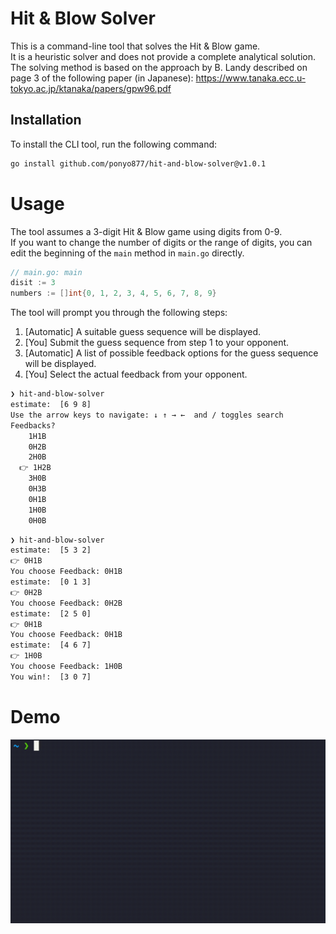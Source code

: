 # Hit & Blow Solver
This is a command-line tool that solves the Hit & Blow game.   
It is a heuristic solver and does not provide a complete analytical solution.   
The solving method is based on the approach by B. Landy described on page 3 of the following paper (in Japanese):
https://www.tanaka.ecc.u-tokyo.ac.jp/ktanaka/papers/gpw96.pdf

## Installation
To install the CLI tool, run the following command:
```bash
go install github.com/ponyo877/hit-and-blow-solver@v1.0.1
```

# Usage
The tool assumes a 3-digit Hit & Blow game using digits from 0-9.    
If you want to change the number of digits or the range of digits, you can edit the beginning of the `main` method in `main.go` directly.
```go
// main.go: main
disit := 3
numbers := []int{0, 1, 2, 3, 4, 5, 6, 7, 8, 9}
```

The tool will prompt you through the following steps:
1. [Automatic] A suitable guess sequence will be displayed.
2. [You] Submit the guess sequence from step 1 to your opponent.
3. [Automatic] A list of possible feedback options for the guess sequence will be displayed.
4. [You] Select the actual feedback from your opponent.

```bash
❯ hit-and-blow-solver
estimate:  [6 9 8]
Use the arrow keys to navigate: ↓ ↑ → ←  and / toggles search
Feedbacks?
    1H1B
    0H2B
    2H0B
  👉 1H2B
    3H0B
    0H3B
    0H1B
    1H0B
    0H0B
```


```bash
❯ hit-and-blow-solver
estimate:  [5 3 2]
👉 0H1B
You choose Feedback: 0H1B
estimate:  [0 1 3]
👉 0H2B
You choose Feedback: 0H2B
estimate:  [2 5 0]
👉 0H1B
You choose Feedback: 0H1B
estimate:  [4 6 7]
👉 1H0B
You choose Feedback: 1H0B
You win!:  [3 0 7]
```

# Demo
![demo](Hit&BlowDemo.gif)